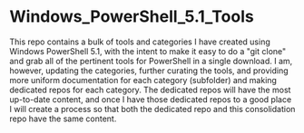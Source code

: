 # Windows_PowerShell_5.1_Tools

This repo contains a bulk of tools and categories I have created using Windows PowerShell 5.1, with the intent to make it easy to do a "git clone" and grab all of the pertinent tools for PowerShell in a single download.  I am, however, updating the categories, further curating the tools, and providing more uniform documentation for each category (subfolder) and making dedicated repos for each category.  The dedicated repos will have the most up-to-date content, and once I have those dedicated repos to a good place I will create a process so that both the dedicated repo and this consolidation repo have the same content.  

